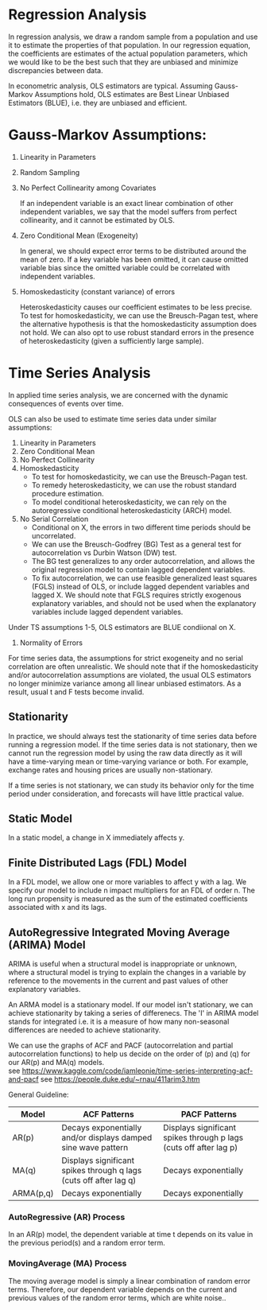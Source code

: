 # Regression Analysis

In regression analysis, we draw a random sample from a population and use it to estimate the properties of that population. In our regression equation, the coefficients are estimates of the actual population parameters, which we would like to be the best such that they are unbiased and minimize discrepancies between data.

In econometric analysis, OLS estimators are typical. Assuming Gauss-Markov Assumptions hold, OLS estimates are Best Linear Unbiased Estimators (BLUE), i.e. they are unbiased and efficient.

# Gauss-Markov Assumptions:
1. Linearity in Parameters
2. Random Sampling
3. No Perfect Collinearity among Covariates
   
   If an independent variable is an exact linear combination of other independent variables, we say that the model suffers from perfect collinearity, and it cannot be estimated by OLS.

4. Zero Conditional Mean (Exogeneity)
   
   In general, we should expect error terms to be distributed around the mean of zero. If a key variable has been omitted, it can cause omitted variable bias since the omitted variable could be correlated with independent variables.

5. Homoskedasticity (constant variance) of errors
   
   Heteroskedasticity causes our coefficient estimates to be less precise. To test for homoskedasticity, we can use the Breusch-Pagan test, where the alternative hypothesis is that the homoskedasticity assumption does not hold. We can also opt to use robust standard errors in the presence of heteroskedasticity (given a sufficiently large sample).

# Time Series Analysis

In applied time series analysis, we are concerned with the dynamic consequences of events over time. 

OLS can also be used to estimate time series data under similar assumptions:
1. Linearity in Parameters
2. Zero Conditional Mean
3. No Perfect Collinearity
4. Homoskedasticity
   * To test for homoskedasticity, we can use the Breusch-Pagan test.
   * To remedy heteroskedasticity, we can use the robust standard procedure estimation.
   * To model conditional heteroskedasticity, we can rely on the autoregressive conditional heteroskedasticity (ARCH) model.
5. No Serial Correlation
   * Conditional on X, the errors in two different time periods should be uncorrelated.
   * We can use the Breusch-Godfrey (BG) Test as a general test for autocorrelation vs Durbin Watson (DW) test.
   * The BG test generalizes to any order autocorrelation, and allows the original regression model to contain lagged dependent variables.
   * To fix autocorrelation, we can use feasible generalized least squares (FGLS) instead of OLS, or include lagged dependent variables and lagged X. We should note that FGLS requires strictly exogenous explanatory variables, and should not be used when the explanatory variables include lagged dependent variables.

Under TS assumptions 1-5, OLS estimators are BLUE condiional on X.

1. Normality of Errors

For time series data, the assumptions for strict exogeneity and no serial correlation are often unrealistic. We should note that if the homoskedasticity and/or autocorrelation assumptions are violated, the usual OLS estimators no longer minimize variance among all linear unbiased estimators. As a result, usual t and F tests become invalid.

## Stationarity

In practice, we should always test the stationarity of time series data before running a regression model. If the time series data is not stationary, then we cannot run the regression model by using the raw data directly as it will have a time-varying mean or time-varying variance or both. For example, exchange rates and housing prices are usually non-stationary.

If a time series is not stationary, we can study its behavior only for the time period under consideration, and forecasts will have little practical value.

## Static Model

In a static model, a change in X immediately affects y.

## Finite Distributed Lags (FDL) Model

In a FDL model, we allow one or more variables to affect y with a lag. We specify our model to include n impact multipliers for an FDL of order n. The long run propensity is measured as the sum of the estimated coefficients associated with x and its lags.

## AutoRegressive Integrated Moving Average (ARIMA) Model

ARIMA is useful when a structural model is inappropriate or unknown, where a structural model is trying to explain the changes in a variable by reference to the movements in the current and past values of other explanatory variables.

An ARMA model is a stationary model. If our model isn't stationary, we can achieve stationarity by taking a series of differenecs. The 'I' in ARIMA model stands for integrated i.e. it is a measure of how many non-seasonal differences are needed to achieve stationarity.

We can use the graphs of ACF and PACF (autocorrelation and partial autocorrelation functions) to help us decide on the order of (p) and (q) for our AR(p) and MA(q) models.\
see <https://www.kaggle.com/code/iamleonie/time-series-interpreting-acf-and-pacf>
see <https://people.duke.edu/~rnau/411arim3.htm>

General Guideline:

| Model     | ACF Patterns                                                      | PACF Patterns                                                     |
|-----------|-------------------------------------------------------------------|-------------------------------------------------------------------|
| AR(p)     | Decays exponentially and/or displays damped sine wave pattern     | Displays significant spikes through p lags (cuts off after lag p) |
| MA(q)     | Displays significant spikes through q lags (cuts off after lag q) | Decays exponentially                                              |
| ARMA(p,q) | Decays exponentially                                              | Decays exponentially                                              |

### AutoRegressive (AR) Process

In an AR(p) model, the dependent variable at time t depends on its value in the previous period(s) and a random error term.

### MovingAverage (MA) Process

The moving average model is simply a linear combination of random error terms. Therefore, our dependent variable depends on the current and previous values of the random error terms, which are white noise..